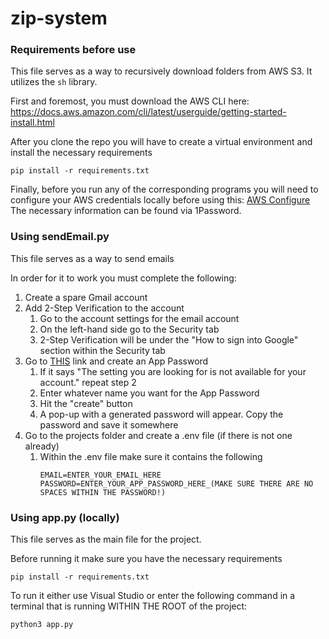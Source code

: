 # zip-system

### Requirements before use

This file serves as a way to recursively download folders from AWS S3. It utilizes the `sh` library.

First and foremost, you must download the AWS CLI here: https://docs.aws.amazon.com/cli/latest/userguide/getting-started-install.html

After you clone the repo you will have to create a virtual environment and install the necessary requirements

```
pip install -r requirements.txt
```

Finally, before you run any of the corresponding programs you will need to configure your AWS credentials locally before using this:
[AWS Configure](https://repost.aws/knowledge-center/s3-locate-credentials-error)
The necessary information can be found via 1Password. 
### Using sendEmail.py

This file serves as a way to send emails

In order for it to work you must complete the following:

1. Create a spare Gmail account 
2. Add 2-Step Verification to the account 
    1. Go to the account settings for the email account 
    2. On the left-hand side go to the Security tab 
    3. 2-Step Verification will be under the "How to sign into Google" section within the Security tab 
3. Go to [THIS](https://myaccount.google.com/apppasswords) link and create an App Password
    1. If it says "The setting you are looking for is not available for your account." repeat step 2
    2. Enter whatever name you want for the App Password
    3. Hit the "create" button
    4. A pop-up with a generated password will appear. Copy the password and save it somewhere
4. Go to the projects folder and create a .env file (if there is not one already)
    1. Within the .env file make sure it contains the following
        ```
        EMAIL=ENTER_YOUR_EMAIL_HERE
        PASSWORD=ENTER_YOUR_APP_PASSWORD_HERE_(MAKE SURE THERE ARE NO SPACES WITHIN THE PASSWORD!)
        ```
### Using app.py (locally)

This file serves as the main file for the project.

Before running it make sure you have the necessary requirements
```
pip install -r requirements.txt
```
To run it either use Visual Studio or enter the following command in a terminal that is running WITHIN THE ROOT of the project:
```
python3 app.py
```

    


